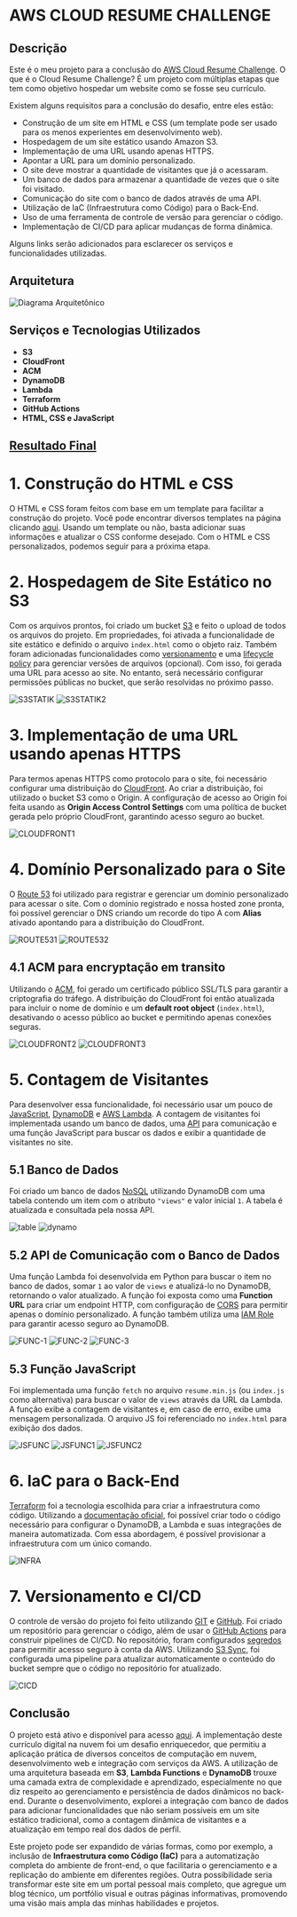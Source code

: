 # AWS CLOUD RESUME CHALLENGE

## Descrição
Este é o meu projeto para a conclusão do [AWS Cloud Resume Challenge](https://cloudresumechallenge.dev/). O que é o Cloud Resume Challenge? É um projeto com múltiplas etapas que tem como objetivo hospedar um website como se fosse seu currículo.

Existem alguns requisitos para a conclusão do desafio, entre eles estão:
- Construção de um site em HTML e CSS (um template pode ser usado para os menos experientes em desenvolvimento web).
- Hospedagem de um site estático usando Amazon S3.
- Implementação de uma URL usando apenas HTTPS.
- Apontar a URL para um domínio personalizado.
- O site deve mostrar a quantidade de visitantes que já o acessaram.
- Um banco de dados para armazenar a quantidade de vezes que o site foi visitado.
- Comunicação do site com o banco de dados através de uma API.
- Utilização de IaC (Infraestrutura como Código) para o Back-End.
- Uso de uma ferramenta de controle de versão para gerenciar o código.
- Implementação de CI/CD para aplicar mudanças de forma dinâmica.

Alguns links serão adicionados para esclarecer os serviços e funcionalidades utilizadas.

## Arquitetura
![Diagrama Arquitetônico](./img/diagram.png)

## Serviços e Tecnologias Utilizados
- **S3**
- **CloudFront**
- **ACM**
- **DynamoDB**
- **Lambda**
- **Terraform**
- **GitHub Actions**
- **HTML, CSS e JavaScript**

## [Resultado Final](https://cv.salmeidacloud.com)

# 1. Construção do HTML e CSS
O HTML e CSS foram feitos com base em um template para facilitar a construção do projeto. Você pode encontrar diversos templates na página clicando [aqui](https://www.free-css.com/template-categories/portfolio). Usando um template ou não, basta adicionar suas informações e atualizar o CSS conforme desejado. Com o HTML e CSS personalizados, podemos seguir para a próxima etapa.

# 2. Hospedagem de Site Estático no S3
Com os arquivos prontos, foi criado um bucket [S3](https://aws.amazon.com/pt/s3/) e feito o upload de todos os arquivos do projeto. Em propriedades, foi ativada a funcionalidade de site estático e definido o arquivo `index.html` como o objeto raiz. Também foram adicionadas funcionalidades como [versionamento](https://docs.aws.amazon.com/pt_br/AmazonS3/latest/userguide/Versioning.html) e uma [lifecycle policy](https://docs.aws.amazon.com/AmazonS3/latest/userguide/object-lifecycle-mgmt.html) para gerenciar versões de arquivos (opcional). Com isso, foi gerada uma URL para acesso ao site. No entanto, será necessário configurar permissões públicas no bucket, que serão resolvidas no próximo passo.

![S3STATIK](./img/s3-2.PNG)
![S3STATIK2](./img/s3-1.PNG)

# 3. Implementação de uma URL usando apenas HTTPS
Para termos apenas HTTPS como protocolo para o site, foi necessário configurar uma distribuição do [CloudFront](https://aws.amazon.com/pt/cloudfront/). Ao criar a distribuição, foi utilizado o bucket S3 como o Origin. A configuração de acesso ao Origin foi feita usando as **Origin Access Control Settings** com uma política de bucket gerada pelo próprio CloudFront, garantindo acesso seguro ao bucket.

![CLOUDFRONT1](./img/cloudf-1.PNG)

# 4. Domínio Personalizado para o Site
O [Route 53](https://aws.amazon.com/pt/route53/) foi utilizado para registrar e gerenciar um domínio personalizado para acessar o site. Com o domínio registrado e nossa hosted zone pronta, foi possível gerenciar o DNS criando um recorde do tipo A com **Alias** ativado apontando para a distribuição do CloudFront.

![ROUTE531](./img/53-1.PNG)
![ROUTE532](./img/53-2.PNG)

## 4.1 ACM para encryptação em transito
Utilizando o [ACM](https://aws.amazon.com/pt/certificate-manager/), foi gerado um certificado público SSL/TLS para garantir a criptografia do tráfego. A distribuição do CloudFront foi então atualizada para incluir o nome de domínio e um **default root object** (`index.html`), desativando o acesso público ao bucket e permitindo apenas conexões seguras.

![CLOUDFRONT2](./img/cloudf-2.PNG)
![CLOUDFRONT3](./img/cloudf-3.PNG)

# 5. Contagem de Visitantes
Para desenvolver essa funcionalidade, foi necessário usar um pouco de [JavaScript](https://www.javascript.com/), [DynamoDB](https://aws.amazon.com/pt/dynamodb/) e [AWS Lambda](https://aws.amazon.com/pt/lambda/). A contagem de visitantes foi implementada usando um banco de dados, uma [API](https://aws.amazon.com/pt/what-is/api/) para comunicação e uma função JavaScript para buscar os dados e exibir a quantidade de visitantes no site.

## 5.1 Banco de Dados
Foi criado um banco de dados [NoSQL](https://aws.amazon.com/pt/nosql/) utilizando DynamoDB com uma tabela contendo um item com o atributo `"views"` e valor inicial `1`. A tabela é atualizada e consultada pela nossa API.

![table](./img/table.PNG)
![dynamo](./img/dynamo-1.PNG)

## 5.2 API de Comunicação com o Banco de Dados
Uma função Lambda foi desenvolvida em Python para buscar o item no banco de dados, somar `1` ao valor de `views` e atualizá-lo no DynamoDB, retornando o valor atualizado. A função foi exposta como uma **Function URL** para criar um endpoint HTTP, com configuração de [CORS](https://aws.amazon.com/pt/what-is/cross-origin-resource-sharing/) para permitir apenas o domínio personalizado. A função também utiliza uma [IAM Role](https://docs.aws.amazon.com/IAM/latest/UserGuide/id_roles.html) para garantir acesso seguro ao DynamoDB.

![FUNC-1](./img/func-1.PNG)
![FUNC-2](./img/func-2.PNG)
![FUNC-3](./img/func-3.PNG)

## 5.3 Função JavaScript
Foi implementada uma função `fetch` no arquivo `resume.min.js` (ou `index.js` como alternativa) para buscar o valor de `views` através da URL da Lambda. A função exibe a contagem de visitantes e, em caso de erro, exibe uma mensagem personalizada. O arquivo JS foi referenciado no `index.html` para exibição dos dados.

![JSFUNC](./img/jsfun.PNG)
![JSFUNC1](./img/jsfunc1.PNG)
![JSFUNC2](./img/jsfunc2.PNG)

# 6. IaC para o Back-End
[Terraform](https://www.terraform.io/) foi a tecnologia escolhida para criar a infraestrutura como código. Utilizando a [documentação oficial](https://registry.terraform.io/providers/hashicorp/aws/latest/docs), foi possível criar todo o código necessário para configurar o DynamoDB, a Lambda e suas integrações de maneira automatizada. Com essa abordagem, é possível provisionar a infraestrutura com um único comando.

![INFRA](./img/infra.PNG)

# 7. Versionamento e CI/CD
O controle de versão do projeto foi feito utilizando [GIT](https://git-scm.com/) e [GitHub](https://github.com/). Foi criado um repositório para gerenciar o código, além de usar o [GitHub Actions](https://github.com/features/actions) para construir pipelines de CI/CD. No repositório, foram configurados [segredos](https://docs.github.com/pt/actions/security-guides/using-secrets-in-github-actions) para permitir acesso seguro à conta da AWS. Utilizando [S3 Sync](https://github.com/marketplace/actions/s3-sync), foi configurada uma pipeline para atualizar automaticamente o conteúdo do bucket sempre que o código no repositório for atualizado.

![CICD](./img/cicd.PNG)

## Conclusão

O projeto está ativo e disponível para acesso [aqui](https://cv.salmeidacloud.com/). A implementação deste currículo digital na nuvem foi um desafio enriquecedor, que permitiu a aplicação prática de diversos conceitos de computação em nuvem, desenvolvimento web e integração com serviços da AWS. A utilização de uma arquitetura baseada em **S3**, **Lambda Functions** e **DynamoDB** trouxe uma camada extra de complexidade e aprendizado, especialmente no que diz respeito ao gerenciamento e persistência de dados dinâmicos no back-end.
Durante o desenvolvimento, explorei a integração com banco de dados para adicionar funcionalidades que não seriam possíveis em um site estático tradicional, como a contagem dinâmica de visitantes e a atualização em tempo real dos dados de perfil. 

Este projeto pode ser expandido de várias formas, como por exemplo, a inclusão de **Infraestrutura como Código (IaC)** para a automatização completa do ambiente de front-end, o que facilitaria o gerenciamento e a replicação do ambiente em diferentes regiões.
Outra possibilidade seria transformar este site em um portal pessoal mais completo, que agregue um blog técnico, um portfólio visual e outras páginas informativas, promovendo uma visão mais ampla das minhas habilidades e projetos.
